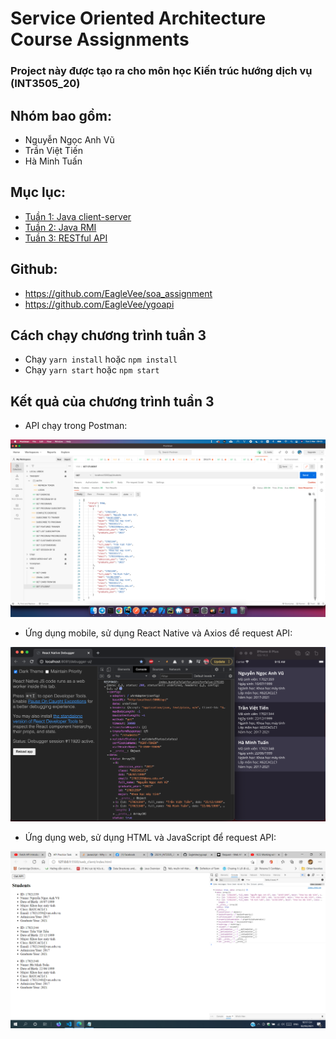 # Service Oriented Architecture Course Assignments

### Project này được tạo ra cho môn học Kiến trúc hướng dịch vụ (INT3505_20)

## Nhóm bao gồm:

- Nguyễn Ngọc Anh Vũ
- Trần Việt Tiến
- Hà Minh Tuấn

## Mục lục:

- [Tuần 1: Java client-server](https://github.com/EagleVee/soa_assignment/tree/master/src/week1)
- [Tuần 2: Java RMI](https://github.com/EagleVee/soa_assignment/tree/master/src/week2_rmi)
- [Tuần 3: RESTful API](src)

## Github:

- https://github.com/EagleVee/soa_assignment
- https://github.com/EagleVee/ygoapi

## Cách chạy chương trình tuần 3

- Chạy `yarn install` hoặc `npm install`
- Chạy `yarn start` hoặc `npm start`

## Kết quả của chương trình tuần 3

- API chạy trong Postman:

![result_postman.png](results/result_postman.png)

- Ứng dụng mobile, sử dụng React Native và Axios để request API:

![result_mobile.png](results/result_mobile.png)

- Ứng dụng web, sử dụng HTML và JavaScript để request API:

![result_web.png](results/result_web.png)
